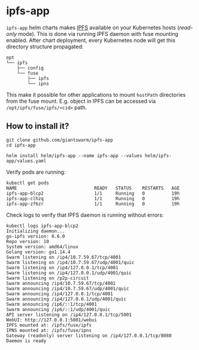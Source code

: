# ipfs-app

`ipfs-app` helm charts makes [IPFS](https://ipfs.io/) available on your Kubernetes hosts (*read-only* mode).
This is done via running IPFS daemon with fuse mounting enabled.
After chart deployment, every Kubernetes node will get this directory structure propagated:

```
opt
└── ipfs
    ├── config
    └── fuse
        ├── ipfs
        └── ipns
```

This make it possible for other applications  to mount `hostPath` directories from the fuse mount.
E.g. object in IPFS can be accessed via `/opt/ipfs/fuse/ipfs/<cid>` path.

## How to install it?

```
git clone github.com/giantswarm/ipfs-app
cd ipfs-app

helm install helm/ipfs-app --name ipfs-app --values helm/ipfs-app/values.yaml
```

Verify pods are running:

```
kubectl get pods
NAME                             READY   STATUS    RESTARTS   AGE
ipfs-app-blcp2                   1/1     Running   0          19h
ipfs-app-clhzq                   1/1     Running   0          19h
ipfs-app-zf6zr                   1/1     Running   0          19h
```

Check logs to verify that IPFS daemon is running without errors:

```
kubectl logs ipfs-app-blcp2
Initializing daemon...
go-ipfs version: 0.6.0
Repo version: 10
System version: amd64/linux
Golang version: go1.14.4
Swarm listening on /ip4/10.7.59.67/tcp/4001
Swarm listening on /ip4/10.7.59.67/udp/4001/quic
Swarm listening on /ip4/127.0.0.1/tcp/4001
Swarm listening on /ip4/127.0.0.1/udp/4001/quic
Swarm listening on /p2p-circuit
Swarm announcing /ip4/10.7.59.67/tcp/4001
Swarm announcing /ip4/10.7.59.67/udp/4001/quic
Swarm announcing /ip4/127.0.0.1/tcp/4001
Swarm announcing /ip4/127.0.0.1/udp/4001/quic
Swarm announcing /ip6/::1/tcp/4001
Swarm announcing /ip6/::1/udp/4001/quic
API server listening on /ip4/127.0.0.1/tcp/5001
WebUI: http://127.0.0.1:5001/webui
IPFS mounted at: /ipfs/fuse/ipfs
IPNS mounted at: /ipfs/fuse/ipns
Gateway (readonly) server listening on /ip4/127.0.0.1/tcp/8080
Daemon is ready
```
